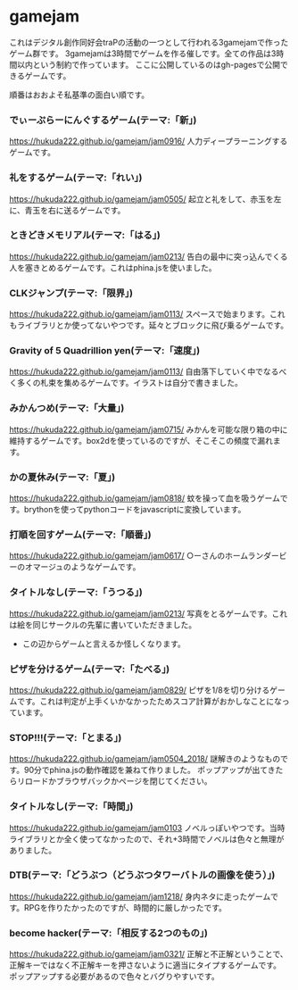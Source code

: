 # gamejam
これはデジタル創作同好会traPの活動の一つとして行われる3gamejamで作ったゲーム群です。
3gamejamは3時間でゲームを作る催しです。全ての作品は3時間以内という制約で作っています。
ここに公開しているのはgh-pagesで公開できるゲームです。

順番はおおよそ私基準の面白い順です。

### でぃーぷらーにんぐするゲーム(テーマ:「新」)
https://hukuda222.github.io/gamejam/jam0916/
人力ディープラーニングするゲームです。

### 礼をするゲーム(テーマ:「れい」)
https://hukuda222.github.io/gamejam/jam0505/
起立と礼をして、赤玉を左に、青玉を右に送るゲームです。

### ときどきメモリアル(テーマ:「はる」)
https://hukuda222.github.io/gamejam/jam0213/
告白の最中に突っ込んでくる人を塞きとめるゲームです。これはphina.jsを使いました。

### CLKジャンプ(テーマ:「限界」)
https://hukuda222.github.io/gamejam/jam0113/
スペースで始まります。これもライブラリとか使ってないやつです。延々とブロックに飛び乗るゲームです。

### Gravity of 5 Quadrillion yen(テーマ:「速度」)
https://hukuda222.github.io/gamejam/jam0113/
自由落下していく中でなるべく多くの札束を集めるゲームです。イラストは自分で書きました。

### みかんつめ(テーマ:「大量」)
https://hukuda222.github.io/gamejam/jam0715/
みかんを可能な限り箱の中に維持するゲームです。box2dを使っているのですが、そこそこの頻度で漏れます。

### かの夏休み(テーマ:「夏」)
https://hukuda222.github.io/gamejam/jam0818/
蚊を操って血を吸うゲームです。brythonを使ってpythonコードをjavascriptに変換しています。

### 打順を回すゲーム(テーマ:「順番」)
https://hukuda222.github.io/gamejam/jam0617/
○ーさんのホームランダービーのオマージュのようなゲームです。

### タイトルなし(テーマ:「うつる」)
https://hukuda222.github.io/gamejam/jam0213/
写真をとるゲームです。これは絵を同じサークルの先輩に書いていただきました。


- この辺からゲームと言えるか怪しくなります。


### ピザを分けるゲーム(テーマ:「たべる」)
https://hukuda222.github.io/gamejam/jam0829/
ピザを1/8を切り分けるゲームです。これは判定が上手くいかなかったためスコア計算がおかしなことになっています。


### STOP!!!(テーマ:「とまる」)
https://hukuda222.github.io/gamejam/jam0504_2018/
謎解きのようなものです。90分でphina.jsの動作確認を兼ねて作りました。
ポップアップが出てきたらリロードかブラウザバックかページを閉じてください。


### タイトルなし(テーマ:「時間」)
https://hukuda222.github.io/gamejam/jam0103 
ノベルっぽいやつです。当時ライブラリとか全く使ってなかったので、それ+3時間でノベルは色々と無理がありました。


### DTB(テーマ:「どうぶつ（どうぶつタワーバトルの画像を使う）」)
https://hukuda222.github.io/gamejam/jam1218/
身内ネタに走ったゲームです。RPGを作りたかったのですが、時間的に厳しかったです。

### become hacker(テーマ:「相反する2つのもの」)
https://hukuda222.github.io/gamejam/jam0321/
正解と不正解ということで、正解キーではなく不正解キーを押さないように適当にタイプするゲームです。
ポップアップする必要があるので色々とバグりやすいです。

